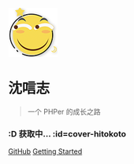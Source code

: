 ![logo](images/huaji.png)

# 沈唁志

> 一个 PHPer 的成长之路

### :D 获取中... :id=cover-hitokoto

[GitHub](https://github.com/sy-records)
[Getting Started](#main)